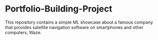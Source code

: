 # Portfolio-Building-Project
This repository contains a simple ML showcase about a famous company that provides satellite navigation software on smartphones and other computers, Waze.
